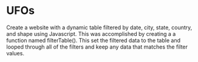 # UFOs

Create a website with a dynamic table filtered by date, city, state, country, and shape using Javascript.  This was accomplished by creating a a function named filterTable(). This set the filtered data to the table and looped through all of the filters and keep any data that matches the filter values.
 
